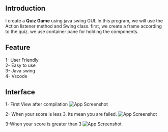## Introduction
I create a **Quiz Game** using java swing GUI. In this program, we will use the Action listener method and Swing class. 
first, we create a frame according to the quiz. we use container pane for holding the components.

## Feature
1- User Friendly\
2- Easy to use\
3- Java swing\
4- Vscode

## Interface
1- First View after compilation
![App Screenshot](https://github.com/manu9458/M2_ProjectGoal_QuizGameUtill/blob/main/5_Images%20And%20Video/First%20Interface.png)

2- When your score is less 3, its mean you are failed.
![App Screenshot](https://github.com/manu9458/M2_ProjectGoal_QuizGameUtill/blob/main/5_Images%20And%20Video/secound%20picture.png)

3-When your score is greater than 3
![App Screenshot](https://github.com/manu9458/M2_ProjectGoal_QuizGameUtill/blob/main/5_Images%20And%20Video/third%20picture.png)
